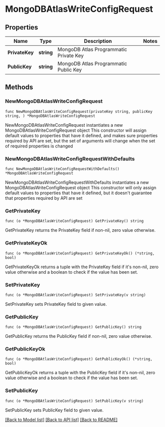 # MongoDBAtlasWriteConfigRequest


## Properties

Name | Type | Description | Notes
------------ | ------------- | ------------- | -------------
**PrivateKey** | **string** | MongoDB Atlas Programmatic Private Key | 
**PublicKey** | **string** | MongoDB Atlas Programmatic Public Key | 



## Methods


### NewMongoDBAtlasWriteConfigRequest

`func NewMongoDBAtlasWriteConfigRequest(privateKey string, publicKey string, ) *MongoDBAtlasWriteConfigRequest`

NewMongoDBAtlasWriteConfigRequest instantiates a new MongoDBAtlasWriteConfigRequest object
This constructor will assign default values to properties that have it defined,
and makes sure properties required by API are set, but the set of arguments
will change when the set of required properties is changed

### NewMongoDBAtlasWriteConfigRequestWithDefaults

`func NewMongoDBAtlasWriteConfigRequestWithDefaults() *MongoDBAtlasWriteConfigRequest`

NewMongoDBAtlasWriteConfigRequestWithDefaults instantiates a new MongoDBAtlasWriteConfigRequest object
This constructor will only assign default values to properties that have it defined,
but it doesn't guarantee that properties required by API are set


### GetPrivateKey

`func (o *MongoDBAtlasWriteConfigRequest) GetPrivateKey() string`

GetPrivateKey returns the PrivateKey field if non-nil, zero value otherwise.

### GetPrivateKeyOk

`func (o *MongoDBAtlasWriteConfigRequest) GetPrivateKeyOk() (*string, bool)`

GetPrivateKeyOk returns a tuple with the PrivateKey field if it's non-nil, zero value otherwise
and a boolean to check if the value has been set.

### SetPrivateKey

`func (o *MongoDBAtlasWriteConfigRequest) SetPrivateKey(v string)`

SetPrivateKey sets PrivateKey field to given value.





### GetPublicKey

`func (o *MongoDBAtlasWriteConfigRequest) GetPublicKey() string`

GetPublicKey returns the PublicKey field if non-nil, zero value otherwise.

### GetPublicKeyOk

`func (o *MongoDBAtlasWriteConfigRequest) GetPublicKeyOk() (*string, bool)`

GetPublicKeyOk returns a tuple with the PublicKey field if it's non-nil, zero value otherwise
and a boolean to check if the value has been set.

### SetPublicKey

`func (o *MongoDBAtlasWriteConfigRequest) SetPublicKey(v string)`

SetPublicKey sets PublicKey field to given value.










[[Back to Model list]](../README.md#documentation-for-models) [[Back to API list]](../README.md#documentation-for-api-endpoints) [[Back to README]](../README.md)


